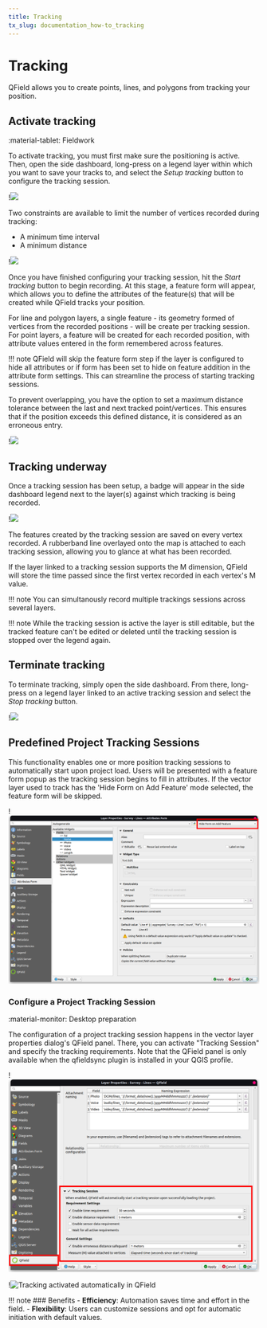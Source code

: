 ```yaml
---
title: Tracking
tx_slug: documentation_how-to_tracking
---
```


# Tracking

QField allows you to create points, lines, and polygons from tracking your position.

## Activate tracking

:material-tablet: Fieldwork

To activate tracking, you must first make sure the positioning is active. Then,
open the side dashboard, long-press on a legend layer within which you want to
save your tracks to, and select the *Setup tracking* button to configure
the tracking session.

!![](../assets/images/tracking-layer-properties.png)

Two constraints are available to limit the number of vertices recorded
during tracking:
- A minimum time interval
- A minimum distance

!![](../assets/images/tracking-settings.png)

Once you have finished configuring your tracking session, hit the *Start tracking*
button to begin recording. At this stage, a feature form will appear, which allows
you to define the attributes of the feature(s) that will be created while QField
tracks your position.

For line and polygon layers, a single feature - its geometry formed of vertices
from the recorded positions - will be create per tracking session.  For point
layers, a feature will be created for each recorded position, with attribute
values entered in the form remembered across features.

!!! note
    QField will skip the feature form step if the layer is configured to hide all attributes or if form has been set to hide on feature addition in the attribute form settings. This can streamline the process of starting tracking sessions.

To prevent overlapping, you have the option to set a maximum distance tolerance between the last and next tracked point/vertices. This ensures that if the position exceeds this defined distance, it is considered as an erroneous entry.

!![](../assets/images/maximum-distance-tolerance.png,550px)

## Tracking underway

Once a tracking session has been setup, a badge will appear in the side dashboard
legend next to the layer(s) against which tracking is being recorded.

!![](../assets/images/tracking-badge.png)

The features created by the tracking session are saved on every vertex recorded.
A rubberband line overlayed onto the map is attached to each tracking session,
allowing you to glance at what has been recorded.

If the layer linked to a tracking session supports the M dimension, QField will store
the time passed since the first vertex recorded in each vertex's M value.

!!! note
    You can simultanously record multiple trackings sessions across several layers.

!!! note
    While the tracking session is active the layer is still editable, but the tracked feature can't be edited or deleted until the tracking session is stopped over the legend again.

## Terminate tracking

To terminate tracking, simply open the side dashboard. From there, long-press
on a legend layer linked to an active tracking session and select the
*Stop tracking* button.

!![](../assets/images/tracking-stop.png)

## Predefined Project Tracking Sessions

This functionality enables one or more position tracking sessions to automatically start upon project load. Users will be presented with a feature form popup as the tracking session begins to fill in attributes. If the vector layer used to track has the 'Hide Form on Add Feature' mode selected, the feature form will be skipped. 

!![Hide Form on Added Feature](../assets/images/hide-form-on-add-feature.png)

### Configure a Project Tracking Session
:material-monitor: Desktop preparation

The configuration of a project tracking session happens in the vector layer properties dialog's QField panel. There, you can activate "Tracking Session" and specify the tracking requirements. Note that the QField panel is only available when the qfieldsync plugin is installed in your QGIS profile.

!![Activating Autimatic Tracking sessions QFieldSync](../assets/images/automatic-tracking-session.png)

!![Tracking activated automatically in QField](../assets/images/qfield-tracking-session.png,300px)

!!! note
    ### Benefits
    - **Efficiency**: Automation saves time and effort in the field.
    - **Flexibility**: Users can customize sessions and opt for automatic initiation with default values.
